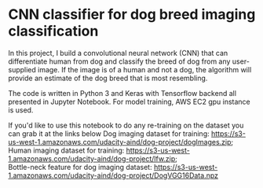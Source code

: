 # CNN classifier for dog breed imaging classification

In this project, I build a convolutional neural network (CNN) that can differentiate human from dog and classify the breed of dog from any user-supplied image. If the image is of a human and not a dog, the algorithm will provide an estimate of the dog breed that is most resembling.

The code is written in Python 3 and Keras with Tensorflow backend all presented in Jupyter Notebook. For model training, AWS EC2 gpu instance is used.

If you'd like to use this notebook to do any re-training on the dataset you can grab it at the links below
Dog imaging dataset for training: https://s3-us-west-1.amazonaws.com/udacity-aind/dog-project/dogImages.zip;  
Human imaging dataset for training: https://s3-us-west-1.amazonaws.com/udacity-aind/dog-project/lfw.zip;  
Bottle-neck feature for dog imaging dataset: https://s3-us-west-1.amazonaws.com/udacity-aind/dog-project/DogVGG16Data.npz  

